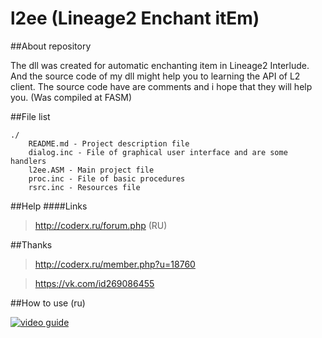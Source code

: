 l2ee (Lineage2 Enchant itEm)
=================
##About repository

The dll was created for automatic enchanting item in Lineage2 Interlude.
And the source code of my dll might help you to learning the API of L2 client.
The source code have are comments and i hope that they will help you.
(Was compiled at FASM)

##File list

```
./
	README.md - Project description file
	dialog.inc - File of graphical user interface and are some handlers
	l2ee.ASM - Main project file
	proc.inc - File of basic procedures 
	rsrc.inc - Resources file
```

##Help
####Links
> http://coderx.ru/forum.php (RU)

##Thanks
> http://coderx.ru/member.php?u=18760

> https://vk.com/id269086455

##How to use (ru)

[![video guide](https://i.ytimg.com/vi_webp/Ih3dWq2Ov5k/maxresdefault.webp)](https://youtube.com/watch?v=Ih3dWq2Ov5k "Click to watch the video guide")

